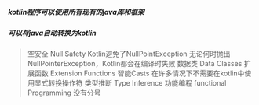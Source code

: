 ##### kotlin程序可以使用所有现有的java库和框架
##### 可以将java自动转换为kotlin
> 空安全 Null Safety Kotlin避免了NullPointException 无论何时抛出NullPointerException，Kotlin都会在编译时失败
> 数据类 Data Classes
> 扩展函数 Extension Functions
> 智能Casts 在许多情况下不需要在kotlin中使用显式转换操作符
> 类型推断 Type Inference 
> 功能编程 functional Programming
> 没有分号